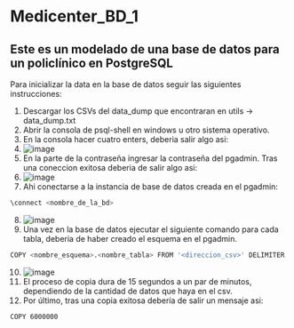 # Medicenter_BD_1

## Este es un modelado de una base de datos para un policlínico en PostgreSQL

Para inicializar la data en la base de datos seguir las siguientes instrucciones:
1. Descargar los CSVs del data_dump que encontraran en utils -> data_dump.txt
2. Abrir la consola de psql-shell en windows u otro sistema operativo.
3. En la consola hacer cuatro enters, deberia salir algo asi:
4. ![image](https://github.com/m41k1204/Medicenter_BD_1/assets/155772773/702dcdbf-286b-4280-b434-f18d752e4863)
5. En la parte de la contraseña ingresar la contraseña del pgadmin. Tras una coneccion exitosa deberia de salir algo asi:
6. ![image](https://github.com/m41k1204/Medicenter_BD_1/assets/155772773/e71775c5-606a-4507-8881-806426ee7580)
7. Ahi conectarse a la instancia de base de datos creada en el pgadmin:
```bash
\connect <nombre_de_la_bd>
```
8. ![image](https://github.com/m41k1204/Medicenter_BD_1/assets/155772773/cd8dfc42-45bf-422e-8dfa-6bf144647137)
9. Una vez en la base de datos ejecutar el siguiente comando para cada tabla, deberia de haber creado el esquema en el pgadmin.
```bash
COPY <nombre_esquema>.<nombre_tabla> FROM '<direccion_csv>' DELIMITER ',';
```
10. ![image](https://github.com/m41k1204/Medicenter_BD_1/assets/155772773/93ce5ab7-f16c-45a6-a1f5-a31718d7a93c)
11. El proceso de copia dura de 15 segundos a un par de minutos, dependiendo de la cantidad de datos que haya en el csv.
12. Por último, tras una copia exitosa debería de salir un mensaje asi:
```bash
COPY 6000000
```



